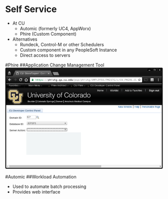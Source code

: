 <!SLIDE subsection>
# Self Service
* At CU
  * Automic (formerly UC4, AppWorx)
  * Phire (Custom Component)
* Alternatives
  * Rundeck, Control-M or other Schedulers
  * Custom component in any PeopleSoft Instance
  * Direct access to servers

<!SLIDE>
#Phire
##Application Change Management Tool
![Phire Developer Control Panel?](../../_images/phire_screen.png "Phire Developer Control Panel?")

<!SLIDE>
#Automic
##Workload Automation
* Used to automate batch processing
* Provides web interface
